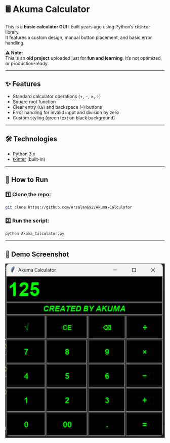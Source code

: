 # 🖩 Akuma Calculator

This is a **basic calculator GUI** I built years ago using Python’s `tkinter` library.  
It features a custom design, manual button placement, and basic error handling.  

⚠️ **Note:**  
This is an **old project** uploaded just for **fun and learning**. It’s not optimized or production-ready.

---

## ✨ Features
- Standard calculator operations (+, −, ×, ÷)
- Square root function
- Clear entry (`CE`) and backspace (`⌫`) buttons
- Error handling for invalid input and division by zero
- Custom styling (green text on black background)

---

## 🛠️ Technologies
- Python 3.x
- [tkinter](https://docs.python.org/3/library/tkinter.html) (built-in)

---

## 📂 How to Run
### 1️⃣ Clone the repo:
   ```bash
   git clone https://github.com/Arsalan692/Akuma-Calculator
   ```
### 2️⃣ Run the script:
   ```bash
   python Akuma_Calculator.py
   ```

---
## 📸 Demo Screenshot
<p align="center">
  <img src="assets/ScreenShot.png" alt="App Screenshot" width="700">
</p>
